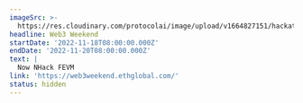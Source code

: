 ```yaml
---
imageSrc: >-
  https://res.cloudinary.com/protocolai/image/upload/v1664827151/hackathons/web3weekend_3_dlnrfp.png
headline: Web3 Weekend
startDate: '2022-11-18T08:00:00.000Z'
endDate: '2022-11-20T08:00:00.000Z'
text: |
  Now NHack FEVM
link: 'https://web3weekend.ethglobal.com/'
status: hidden
---
```


